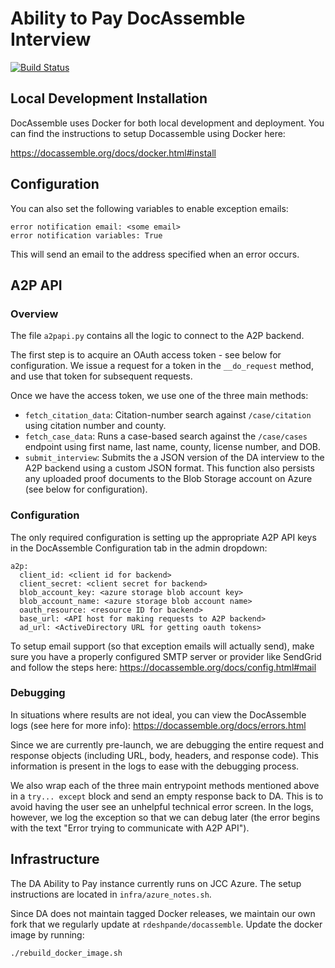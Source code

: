 # Ability to Pay DocAssemble Interview

[![Build Status](https://travis-ci.com/JudicialCouncilOfCalifornia/docassemble.jcc.abilitytopay.svg?branch=master)](https://travis-ci.com/JudicialCouncilOfCalifornia/docassemble.jcc.abilitytopay)

## Local Development Installation

DocAssemble uses Docker for both local development and deployment. You can find the instructions to setup Docassemble using Docker here:

https://docassemble.org/docs/docker.html#install
## Configuration

You can also set the following variables to enable exception emails:

    error notification email: <some email>
    error notification variables: True

This will send an email to the address specified when an error occurs.

## A2P API

### Overview

The file `a2papi.py` contains all the logic to connect to the A2P backend. 

The first step is to acquire an OAuth access token - see below for configuration. We issue a request for a token in the `__do_request` method, and use that token for subsequent requests.

Once we have the access token, we use one of the three main methods: 

* `fetch_citation_data`: Citation-number search against `/case/citation` using citation number and county.
* `fetch_case_data`: Runs a case-based search against the `/case/cases` endpoint using first name, last name, county, license number, and DOB.
* `submit_interview`: Submits the a JSON version of the DA interview to the A2P backend using a custom JSON format. This function also persists any uploaded proof documents to the Blob Storage account on Azure (see below for configuration).

### Configuration

The only required configuration is setting up the appropriate A2P API keys in the DocAssemble Configuration tab in the admin dropdown:

    a2p:
      client_id: <client id for backend>
      client_secret: <client secret for backend>
      blob_account_key: <azure storage blob account key>
      blob_account_name: <azure storage blob account name>
      oauth_resource: <resource ID for backend>
      base_url: <API host for making requests to A2P backend>
      ad_url: <ActiveDirectory URL for getting oauth tokens>

To setup email support (so that exception emails will actually send), make sure you have a properly configured SMTP server or provider like SendGrid and follow the steps here: https://docassemble.org/docs/config.html#mail

### Debugging

In situations where results are not ideal, you can view the DocAssemble logs (see here for more info): https://docassemble.org/docs/errors.html

Since we are currently pre-launch, we are debugging the entire request and response objects (including URL, body, headers, and response code). This information is present in the logs to ease with the debugging process.

We also wrap each of the three main entrypoint methods mentioned above in a `try... except` block and send an empty response back to DA. This is to avoid having the user see an unhelpful technical error screen. In the logs, however, we log the exception so that we can debug later (the error begins with the text "Error trying to communicate with A2P API").

## Infrastructure

The DA Ability to Pay instance currently runs on JCC Azure. The setup instructions are located in `infra/azure_notes.sh`.

Since DA does not maintain tagged Docker releases, we maintain our own fork that we regularly update at `rdeshpande/docassemble`. Update the docker image by running:

    ./rebuild_docker_image.sh
